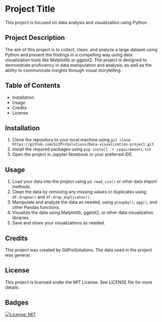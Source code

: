 # Project Title

This project is focused on data analysis and visualization using Python.

## Project Description

The aim of this project is to collect, clean, and analyze a large dataset using Python and present the findings in a compelling way using data visualization tools like Matplotlib or ggplot2. The project is designed to demonstrate proficiency in data manipulation and analysis, as well as the ability to communicate insights through visual storytelling.

## Table of Contents

- Installation
- Usage
- Credits
- License

## Installation

1. Clone the repository to your local machine using `git clone https://github.com/GitProSolutions/Data-visualization-project.git`
2. Install the required packages using `pip install -r requirements.txt`
3. Open the project in Jupyter Notebook or your preferred IDE.

## Usage

1. Load your data into the project using `pd.read_csv()` or other data import methods.
2. Clean the data by removing any missing values or duplicates using `df.dropna()` and `df.drop_duplicates()`.
3. Manipulate and analyze the data as needed, using `groupby()`, `agg()`, and other Pandas functions.
4. Visualize the data using Matplotlib, ggplot2, or other data visualization libraries.
5. Save and share your visualizations as needed.

## Credits

This project was created by GitProSolutions. The data used in the project was general.

## License

This project is licensed under the MIT License. See LICENSE file for more details.

## Badges

[![License: MIT](https://img.shields.io/badge/License-MIT-yellow.svg)](https://opensource.org/licenses/MIT)
